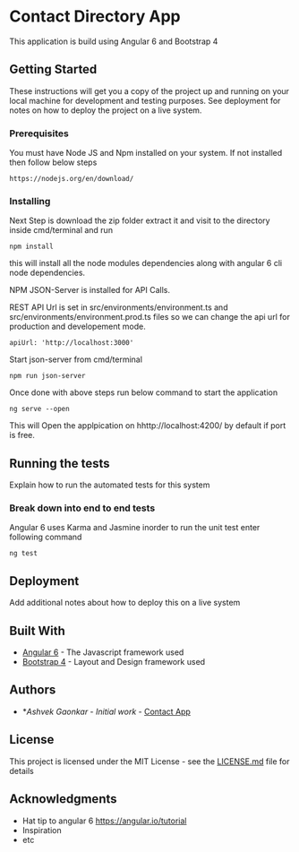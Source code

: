 # Contact Directory App
This application is build using Angular 6 and Bootstrap 4

## Getting Started

These instructions will get you a copy of the project up and running on your local machine for development and testing purposes. See deployment for notes on how to deploy the project on a live system.

### Prerequisites

You must have Node JS and Npm installed on your system. If not installed then follow below steps

```
https://nodejs.org/en/download/
```

### Installing

Next Step is download the zip folder extract it and visit to the directory inside cmd/terminal and run

```
npm install
```

this will install all the node modules dependencies along with angular 6 cli node dependencies.

NPM JSON-Server is installed for API Calls. 

REST API Url is set in src/environments/environment.ts and src/environments/environment.prod.ts files so we can change the api url for production and developement mode. 

```
apiUrl: 'http://localhost:3000'
```
Start json-server from cmd/terminal

```
npm run json-server
```
Once done with above steps run below command to start the application

```
ng serve --open
```
This will Open the applpication on hhttp://localhost:4200/  by default if port is free.

## Running the tests

Explain how to run the automated tests for this system

### Break down into end to end tests

Angular 6 uses Karma and Jasmine inorder to run the unit test enter following command 

```
ng test
```

## Deployment

Add additional notes about how to deploy this on a live system

## Built With

* [Angular 6](https://angular.io/) - The Javascript framework used
* [Bootstrap 4](https://getbootstrap.com/) - Layout and Design framework used


## Authors

* **Ashvek Gaonkar* - *Initial work* - [Contact App](https://github.com/Ashvek/contactApp)

## License

This project is licensed under the MIT License - see the [LICENSE.md](LICENSE.md) file for details

## Acknowledgments

* Hat tip to angular 6 https://angular.io/tutorial
* Inspiration
* etc
